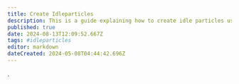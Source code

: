```yaml
---
title: Create Idleparticles
description: This is a guide explaining how to create idle particles using the custom-made idle particle packs.
published: true
date: 2024-08-13T12:09:52.667Z
tags: #idleparticles
editor: markdown
dateCreated: 2024-05-08T04:44:42.696Z
---
```


.